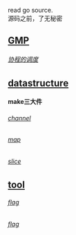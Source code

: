 read go source.  
源码之前，了无秘密  

## [GMP](./GMP)
###### [协程的调度](./GMP/sched.md)


## [datastructure](./datastructure)
#### **make三大件**
###### [channel](./datastructure/chan/chan.md)
###### [map](./datastructure/map/map.md)
###### [slice](./datastructure/slice/slice.md)


## [tool](./tool)
###### [flag](./tool/flag/flag.md)
###### [flag](./tool/bufio/bufio.md)
